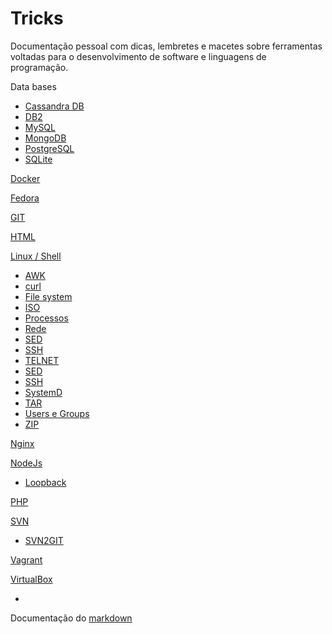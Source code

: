 # Tricks
Documentação pessoal com dicas, lembretes e macetes sobre ferramentas voltadas para o desenvolvimento de software e linguagens de programação.

Data bases
  * [Cassandra DB](db/cassandra.md)
  * [DB2](db/index.md)
  * [MySQL](db/mysql.md)
  * [MongoDB](db/mongodb.md)
  * [PostgreSQL](db/postgresql.md)
  * [SQLite](db/sqlite.md)
 
[Docker](/docker/index.md)

[Fedora](/fedora/index.md)

[GIT](/git/index.md)

[HTML](html/index.md)

[Linux / Shell](linux/index.md)
  * [AWK](linux/index.md#awk)
  * [curl](linux/index.md#curl)
  * [File system](linux/index.md#file-system)
  * [ISO](linux/index.md#iso)
  * [Processos](linux/index.md#processos)
  * [Rede](linux/index.md#rede)
  * [SED](linux/index.md#sed)
  * [SSH](linux/index.md#ssh)
  * [TELNET](linux/index.md#telnet)
  * [SED](linux/index.md#sed)
  * [SSH](linux/index.md#ssh)
  * [SystemD](linux/index.md#systemd)
  * [TAR](linux/index.md#tar)
  * [Users e Groups](linux/index.md#users-e-groups)
  * [ZIP](linux/index.md#zip)

[Nginx](nginx/index.md)

[NodeJs](nodejs/index.md)
  * [Loopback](/nodejs/loopback.md)

[PHP](php/index.md)

[SVN](svn/index.md)
  * [SVN2GIT](svn/index.md#svn2git)

[Vagrant](vagrant/index.md)

[VirtualBox](virtualbox/index.md)

-

Documentação do [markdown](https://github.com/adam-p/markdown-here/wiki/Markdown-Cheatsheet)
